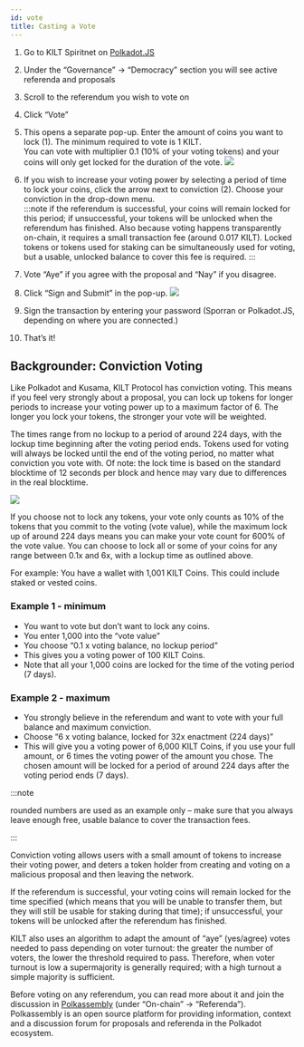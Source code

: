 ```yaml
---
id: vote
title: Casting a Vote
---
```


1. Go to KILT Spiritnet on [Polkadot.JS](https://polkadot.js.org/apps/?rpc=wss%3A%2F%2Fspiritnet.api.onfinality.io%2Fpublic-ws#/democracy)

2. Under the “Governance” → “Democracy” section you will see active referenda and proposals

3. Scroll to the referendum you wish to vote on

4. Click “Vote”

5. This opens a separate pop-up.
   Enter the amount of coins you want to lock (1).
   The minimum required to vote is 1 KILT. <br />
   You can vote with multiplier 0.1 (10% of your voting tokens) and your coins will only get locked for the duration of the vote.
   ![](/img/chain/cast-vote.png)

6. If you wish to increase your voting power by selecting a period of time to lock your coins, click the arrow next to conviction (2).
   Choose your conviction in the drop-down menu.<br />
   :::note
   if the referendum is successful, your coins will remain locked for this period; if unsuccessful, your tokens will be unlocked when the referendum has finished.
   Also because voting happens transparently on-chain, it requires a small transaction fee (around 0.017 KILT).
   Locked tokens or tokens used for staking can be simultaneously used for voting, but a usable, unlocked balance to cover this fee is required.
   :::

7. Vote “Aye” if you agree with the proposal and “Nay” if you disagree.

8. Click “Sign and Submit” in the pop-up.
   ![](/img/chain/vote-sign-sporran.png)

9. Sign the transaction by entering your password (Sporran or Polkadot.JS, depending on where you are connected.)
10. That’s it!

## Backgrounder: Conviction Voting

Like Polkadot and Kusama, KILT Protocol has conviction voting.
This means if you feel very strongly about a proposal, you can lock up tokens for longer periods to increase your voting power up to a maximum factor of 6.
The longer you lock your tokens, the stronger your vote will be weighted.

The times range from no lockup to a period of around 224 days, with the lockup time beginning after the voting period ends.
Tokens used for voting will always be locked until the end of the voting period, no matter what conviction you vote with.
Of note: the lock time is based on the standard blocktime of 12 seconds per block and hence may vary due to differences in the real blocktime.

![](/img/chain/vote-conviction.png)

If you choose not to lock any tokens, your vote only counts as 10% of the tokens that you commit to the voting (vote value), while the maximum lock up of around 224 days means you can make your vote count for 600% of the vote value.
You can choose to lock all or some of your coins for any range between 0.1x and 6x, with a lockup time as outlined above.

For example: You have a wallet with 1,001 KILT Coins.
This could include staked or vested coins.

### Example 1 - minimum

* You want to vote but don’t want to lock any coins.
* You enter 1,000 into the “vote value”
* You choose “0.1 x voting balance, no lockup period”
* This gives you a voting power of 100 KILT Coins.
* Note that all your 1,000 coins are locked for the time of the voting period (7 days).

### Example 2 - maximum

* You strongly believe in the referendum and want to vote with your full balance and maximum conviction.
* Choose “6 x voting balance, locked for 32x enactment (224 days)”
* This will give you a voting power of 6,000 KILT Coins, if you use your full amount, or 6 times the voting power of the amount you chose.
  The chosen amount will be locked for a period of around 224 days after the voting period ends (7 days).

:::note

rounded numbers are used as an example only – make sure that you always leave enough free, usable balance to cover the transaction fees.

:::

Conviction voting allows users with a small amount of tokens to increase their voting power, and deters a token holder from creating and voting on a malicious proposal and then leaving the network.

If the referendum is successful, your voting coins will remain locked for the time specified (which means that you will be unable to transfer them, but they will still be usable for staking during that time); if unsuccessful, your tokens will be unlocked after the referendum has finished.

KILT also uses an algorithm to adapt the amount of “aye” (yes/agree) votes needed to pass depending on voter turnout: the greater the number of voters, the lower the threshold required to pass.
Therefore, when voter turnout is low a supermajority is generally required; with a high turnout a simple majority is sufficient.

Before voting on any referendum, you can read more about it and join the discussion in [Polkassembly](https://kilt.polkassembly.network/onchain) (under “On-chain” → “Referenda”).
Polkassembly is an open source platform for providing information, context and a discussion forum for proposals and referenda in the Polkadot ecosystem.
